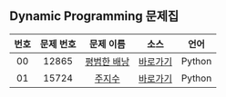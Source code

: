 ## Dynamic Programming 문제집

| 번호  | 문제 번호 |                      문제 이름                       |         소스         |  언어  |
| :---: | :-------: | :--------------------------------------------------: | :------------------: | :----: |
|  00   |   12865   | [평범한 배낭](https://www.acmicpc.net/problem/12865) | [바로가기](../12865) | Python |
|  01   |   15724   |   [주지수](https://www.acmicpc.net/problem/15724)    | [바로가기](../15724) | Python |

